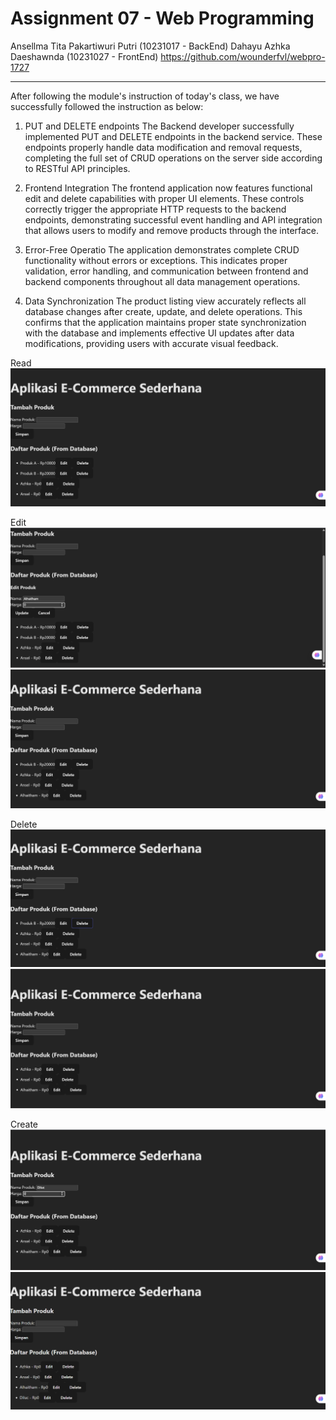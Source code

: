 # Assignment 07 - Web Programming

Ansellma Tita Pakartiwuri Putri (10231017 - BackEnd)
Dahayu Azhka Daeshawnda (10231027 - FrontEnd)
https://github.com/wounderfvl/webpro-1727

<hr>

After following the module's instruction of today's class, we have successfully followed the instruction as below:

1. PUT and DELETE endpoints
   The Backend developer successfully implemented PUT and DELETE endpoints in the backend service. These endpoints properly handle data modification and removal requests, completing the full set of CRUD operations on the server side according to RESTful API principles.

2. Frontend Integration
   The frontend application now features functional edit and delete capabilities with proper UI elements. These controls correctly trigger the appropriate HTTP requests to the backend endpoints, demonstrating successful event handling and API integration that allows users to modify and remove products through the interface.

3. Error-Free Operatio
   The application demonstrates complete CRUD functionality without errors or exceptions. This indicates proper validation, error handling, and communication between frontend and backend components throughout all data management operations.

4. Data Synchronization
   The product listing view accurately reflects all database changes after create, update, and delete operations. This confirms that the application maintains proper state synchronization with the database and implements effective UI updates after data modifications, providing users with accurate visual feedback.

Read
<img src="1.png">

Edit
<img src="2.png">
<img src="3.png">

Delete
<img src="4.png">
<img src="5.png">

Create
<img src="0.png">
<img src="01.png">
